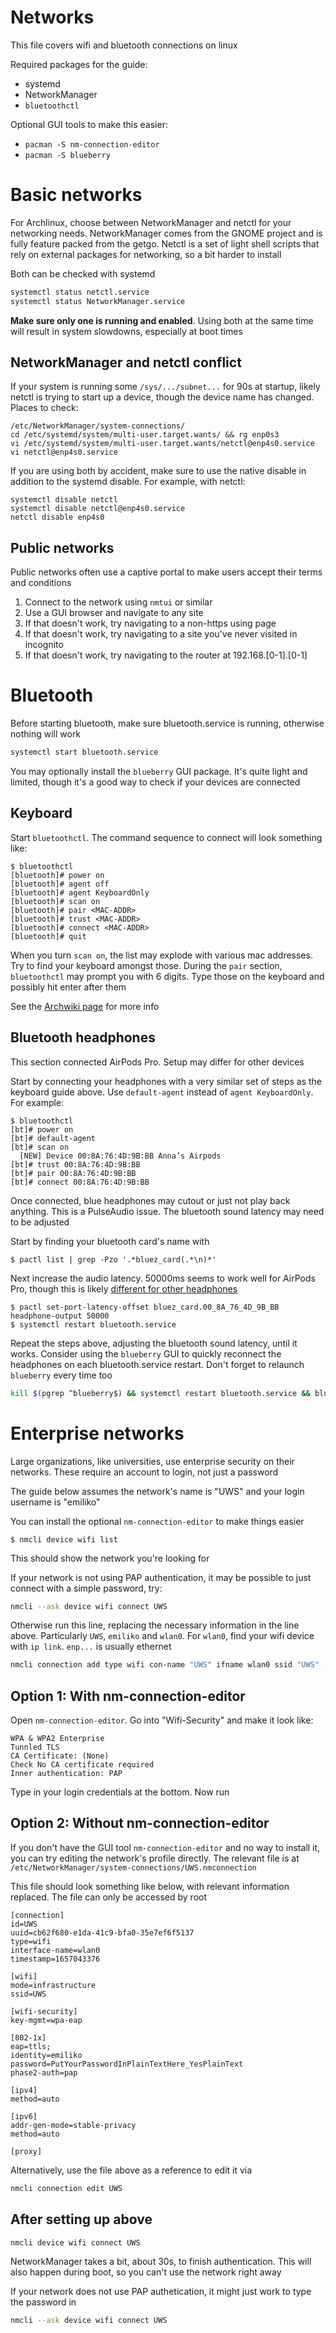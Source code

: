# Networks
This file covers wifi and bluetooth connections on linux

Required packages for the guide:
 - systemd
 - NetworkManager
 - `bluetoothctl`

Optional GUI tools to make this easier:
 - `pacman -S nm-connection-editor`
 - `pacman -S blueberry`

# Basic networks
For Archlinux, choose between NetworkManager and netctl for your networking
needs. NetworkManager comes from the GNOME project and is fully feature packed
from the getgo. Netctl is a set of light shell scripts that rely on external
packages for networking, so a bit harder to install

Both can be checked with systemd
```bash
systemctl status netctl.service
systemctl status NetworkManager.service
```

**Make sure only one is running and enabled**. Using both at the same time will
result in system slowdowns, especially at boot times

## NetworkManager and netctl conflict
If your system is running some `/sys/.../subnet...` for 90s at startup, likely
netctl is trying to start up a device, though the device name has changed.
Places to check:

    /etc/NetworkManager/system-connections/
    cd /etc/systemd/system/multi-user.target.wants/ && rg enp0s3
    vi /etc/systemd/system/multi-user.target.wants/netctl@enp4s0.service
    vi netctl@enp4s0.service

If you are using both by accident, make sure to use the native disable in
addition to the systemd disable. For example, with netctl:

    systemctl disable netctl
    systemctl disable netctl@enp4s0.service
    netctl disable enp4s0

## Public networks
Public networks often use a captive portal to make users accept their terms and
conditions

 1. Connect to the network using `nmtui` or similar
 2. Use a GUI browser and navigate to any site
 3. If that doesn't work, try navigating to a non-https using page
 4. If that doesn't work, try navigating to a site you've never visited in incognito
 5. If that doesn't work, try navigating to the router at 192.168.[0-1].[0-1]

# Bluetooth
Before starting bluetooth, make sure bluetooth.service is running, otherwise
nothing will work

```bash
systemctl start bluetooth.service
```

You may optionally install the `blueberry` GUI package. It's quite light and
limited, though it's a good way to check if your devices are connected

## Keyboard
Start `bluetoothctl`. The command sequence to connect will look something like:

    $ bluetoothctl
    [bluetooth]# power on
    [bluetooth]# agent off
    [bluetooth]# agent KeyboardOnly
    [bluetooth]# scan on
    [bluetooth]# pair <MAC-ADDR>
    [bluetooth]# trust <MAC-ADDR>
    [bluetooth]# connect <MAC-ADDR>
    [bluetooth]# quit

When you turn `scan on`, the list may explode with various mac addresses. Try to
find your keyboard amongst those. During the `pair` section, `bluetoothctl` may
prompt you with 6 digits. Type those on the keyboard and possibly hit enter
after them

See the [Archwiki page](https://wiki.archlinux.org/title/bluetooth_keyboard) for
more info

## Bluetooth headphones
This section connected AirPods Pro. Setup may differ for other devices

Start by connecting your headphones with a very similar set of steps as the
keyboard guide above. Use `default-agent` instead of `agent KeyboardOnly`. For
example:

    $ bluetoothctl
    [bt]# power on
    [bt]# default-agent
    [bt]# scan on
      [NEW] Device 00:8A:76:4D:9B:BB Anna’s Airpods
    [bt]# trust 00:8A:76:4D:9B:BB
    [bt]# pair 00:8A:76:4D:9B:BB
    [bt]# connect 00:8A:76:4D:9B:BB

Once connected, blue headphones may cutout or just not play back anything. This
is a PulseAudio issue. The bluetooth sound latency may need to be adjusted

Start by finding your bluetooth card's name with

    $ pactl list | grep -Pzo '.*bluez_card(.*\n)*'

Next increase the audio latency. 50000ms seems to work well for AirPods Pro,
though this is likely [different for other
headphones](https://askubuntu.com/questions/475987/a2dp-on-pulseaudio-terrible-choppy-skipping-audio)

    $ pactl set-port-latency-offset bluez_card.00_8A_76_4D_9B_BB headphone-output 50000
    $ systemctl restart bluetooth.service

Repeat the steps above, adjusting the bluetooth sound latency, until it works.
Consider using the `blueberry` GUI to quickly reconnect the headphones on each
bluetooth.service restart. Don't forget to relaunch `blueberry` every time too

```bash
kill $(pgrep ^blueberry$) && systemctl restart bluetooth.service && blueberry &
```

# Enterprise networks
Large organizations, like universities, use enterprise security on their
networks. These require an account to login, not just a password

The guide below assumes the network's name is "UWS" and your login username is
"emiliko"

You can install the optional `nm-connection-editor` to make things easier

    $ nmcli device wifi list
This should show the network you're looking for

If your network is not using PAP authentication, it may be possible to just
connect with a simple password, try:

```bash
nmcli --ask device wifi connect UWS
```

Otherwise run this line, replacing the necessary information in the line above.
Particularly `UWS`, `emiliko` and `wlan0`. For `wlan0`, find your wifi device
with `ip link`. `enp...` is usually ethernet

```bash
nmcli connection add type wifi con-name "UWS" ifname wlan0 ssid "UWS" -- wifi-sec.key-mgmt wpa-eap 802-1x.eap ttls 802-1x.phase2-auth mschapv2 802-1x.identity "emiliko"
```

## Option 1: With nm-connection-editor
Open `nm-connection-editor`. Go into "Wifi-Security" and make it look like:

    WPA & WPA2 Enterprise
    Tunnled TLS
    CA Certificate: (None)
    Check No CA certificate required
    Inner authentication: PAP
Type in your login credentials at the bottom. Now run

## Option 2: Without nm-connection-editor
If you don't have the GUI tool `nm-connection-editor` and no way to install it,
you can try editing the network's profile directly. The relevant file is at
`/etc/NetworkManager/system-connections/UWS.nmconnection`

This file should look something like below, with relevant information replaced.
The file can only be accessed by root

```
[connection]
id=UWS
uuid=cb62f680-e1da-41c9-bfa0-35e7ef6f5137
type=wifi
interface-name=wlan0
timestamp=1657043376

[wifi]
mode=infrastructure
ssid=UWS

[wifi-security]
key-mgmt=wpa-eap

[802-1x]
eap=ttls;
identity=emiliko
password=PutYourPasswordInPlainTextHere_YesPlainText
phase2-auth=pap

[ipv4]
method=auto

[ipv6]
addr-gen-mode=stable-privacy
method=auto

[proxy]
```

Alternatively, use the file above as a reference to edit it via

```bash
nmcli connection edit UWS
```

## After setting up above
```bash
nmcli device wifi connect UWS
```

NetworkManager takes a bit, about 30s, to finish authentication. This will also
happen during boot, so you can't use the network right away

If your network does not use PAP authetication, it might just work to type the
password in

```bash
nmcli --ask device wifi connect UWS
```
